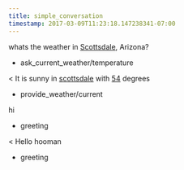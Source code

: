 ```yaml
---
title: simple_conversation
timestamp: 2017-03-09T11:23:18.147238341-07:00
---
```


whats the weather in [Scottsdale](city), Arizona?
* ask_current_weather/temperature

< It is sunny in [scottsdale](temperature) with [54](temperature) degrees
* provide_weather/current

hi
* greeting

< Hello hooman
* greeting
